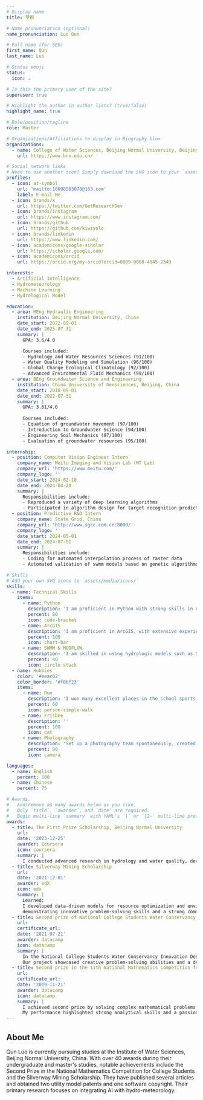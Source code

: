 ```yaml
---
# Display name
title: 罗群

# Name pronunciation (optional)
name_pronunciation: Luo Qun

# Full name (for SEO)
first_name: Qun
last_name: Luo

# Status emoji
status:
  icon: ☕️

# Is this the primary user of the site?
superuser: true

# Highlight the author in author lists? (true/false)
highlight_name: true

# Role/position/tagline
role: Master

# Organizations/Affiliations to display in Biography blox
organizations: 
  - name: College of Water Sciences, Beijing Normal University, Beijing, China
    url: https://www.bnu.edu.cn/

# Social network links
# Need to use another icon? Simply download the SVG icon to your `assets/media/icons/` folder.
profiles:
  - icon: at-symbol
    url: 'mailto:18098503078@163.com'
    label: E-mail Me
  - icon: brands/x
    url: https://twitter.com/GetResearchDev
  - icon: brands/instagram
    url: https://www.instagram.com/
  - icon: brands/github
    url: https://github.com/kiwiyolo
  - icon: brands/linkedin
    url: https://www.linkedin.com/
  - icon: academicons/google-scholar
    url: https://scholar.google.com/
  - icon: academicons/orcid
    url: https://orcid.org/my-orcid?orcid=0009-0008-4545-2349

interests:
  - Artificial Intelligence
  - Hydrometeorology
  - Machine Learning
  - Hydrological Model

education:
  - area: MEng Hydraulic Engineering
    institution: Beijing Normal University, China
    date_start: 2022-09-01
    date_end: 2025-07-31
    summary: |
      GPA: 3.6/4.0

      Courses included:
      - Hydrology and Water Resources Sciences (91/100)
      - Water Quality Modeling and Simulation (96/100)
      - Global Change Ecological Climatology (92/100)
      - Advanced Environmental Fluid Mechanics (99/100)
  - area: BEng Groundwater Science and Engineering
    institution: China University of Geosciences, Beijing, China
    date_start: 2018-09-01
    date_end: 2022-07-31
    summary: |
      GPA: 3.61/4.0
      
      Courses included:
      - Equation of groundwater movement (97/100)
      - Introduction to Groundwater Science (94/100)
      - Engineering Soil Mechanics (97/100)
      - Evaluation of groundwater resources (95/100)

internship:
  - position: Computer Vision Engineer Intern
    company_name: Meitu Imaging and Vision Lab (MT Lab)
    company_url: 'https://www.meitu.com/'
    company_logo: ''
    date_start: 2024-02-10
    date_end: 2024-04-20
    summary: |
      Responsibilities include:
      - Reproduced a variety of deep learning algorithms
      - Participated in algorithm design for target recognition prediction projects and tracking denoising tasks based on video data
  - position: Predictive R&D Intern
    company_name: State Grid, China
    company_url: 'http://www.sgcc.com.cn:8000/'
    company_logo: ''
    date_start: 2024-05-01
    date_end: 2024-07-01
    summary: |
      Responsibilities include:
      - Coding for automated interpolation process of raster data 
      - Automated validation of swmm models based on genetic algorithms

# Skills
# Add your own SVG icons to `assets/media/icons/`
skills:
  - name: Technical Skills
    items:
      - name: Python
        description: 'I am proficient in Python with strong skills in data manipulation, machine learning, and deep learning. I have experience with libraries such as NumPy, pandas, scikit-learn, and PyTorch. My expertise includes developing and optimizing algorithms, building models. I work with various data formats, including netCDF, hdf5 and excel in automating data processing tasks. I am adept at writing clean, efficient code and have a solid understanding of software development principles.'
        percent: 80
        icon: code-bracket
      - name: ArcGIS
        description: 'I am proficient in ArcGIS, with extensive experience in spatial data analysis, mapping, and geoprocessing. My skills include creating, managing, and analyzing geographic information, using tools like ArcMap and ArcGIS Online. I excel in applying GIS technology to solve complex spatial problems and visualize data effectively.'
        percent: 100
        icon: chart-bar
      - name: SWMM & MODFLOW
        description: 'I am skilled in using hydrologic models such as SWMM and MODFLOW for water resource management and analysis. My expertise includes simulating stormwater, groundwater flow, and water quality. I can develop, calibrate, and validate models to assess hydrological processes and support decision-making in environmental and water resource projects.'
        percent: 40
        icon: circle-stack
  - name: Hobbies
    color: '#eeac02'
    color_border: '#f0bf23'
    items:
      - name: Run
        description: 'I won many excellent places in the school sports meeting, including the first place in 4*100m, 4*400m, the fifth place in 100m, 200m and many other groups. He was the leader of the long running team of Beijing Normal University. On behalf of Beijing Normal University, he participated in inter-school competitions for many times, won the seventh place in the relay race of Peking University, participated in several marathons, and won the title of first-class athlete.'
        percent: 60
        icon: person-simple-walk
      - name: Frisbee
        description: ''
        percent: 100
        icon: cat
      - name: Photography
        description: 'Set up a photography team spontaneously, created a public account "Vientiane studio", shooting several business orders'
        percent: 80
        icon: camera

languages:
  - name: English
    percent: 100
  - name: Chinese
    percent: 75

# Awards.
#   Add/remove as many awards below as you like.
#   Only `title`, `awarder`, and `date` are required.
#   Begin multi-line `summary` with YAML's `|` or `|2-` multi-line prefix and indent 2 spaces below.
awards:
  - title: The First Prize Scholarship, Beijing Normal University
    url: 
    date: '2023-12-25'
    awarder: Coursera
    icon: coursera
    summary: |
      I conducted advanced research in hydrology and water quality, developed innovative data analysis methods, and applied machine learning techniques to environmental studies. My work demonstrated exceptional academic performance, strong analytical skills, and a commitment to environmental sustainability.
  - title: Silverway Mining Scholarship
    url: 
    date: '2021-12-01'
    awarder: edX
    icon: edx
    summary: |
      Learned:
      I developed data-driven models for resource optimization and environmental impact assessment, 
      demonstrating innovative problem-solving skills and a strong commitment to sustainable mining practices.
  - title: Second prize of National College Students Water Conservancy Innovation Design Competition
    url: 
    certificate_url: 
    date: '2021-07-21'
    awarder: datacamp
    icon: datacamp
    summary: |
      In the National College Students Water Conservancy Innovation Design Competition, our team design and implement a novel water management solution. 
      Our project showcased creative problem-solving abilities and a dedication to advancing water conservation technologies.
  - title: Second prize in the 11th National Mathematics Competition for College Students
    url: 
    certificate_url: 
    date: '2019-11-21'
    awarder: datacamp
    icon: datacamp
    summary: |
      I achieved second prize by solving complex mathematical problems with innovative approaches. 
      My performance highlighted strong analytical skills and a passion for tackling mathematical challenges.
---
```


## About Me

Qun Luo is currently pursuing studies at the Institute of Water Sciences, Beijing Normal University, China. With over 40 awards during their undergraduate and master's studies, notable achievements include the Second Prize in the National Mathematics Competition for College Students and the Silverway Mining Scholarship. They have published several articles and obtained two utility model patents and one software copyright. Their primary research focuses on integrating AI with hydro-meteorology.
